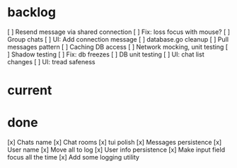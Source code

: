 # backlog
[ ] Resend message via shared connection
[ ] Fix: loss focus with mouse?
[ ] Group chats
[ ] UI: Add connection message
[ ] database.go cleanup
[ ] Pull messages pattern
[ ] Caching DB access
[ ] Network mocking, unit testing
[ ] Shadow testing
[ ] Fix: db freezes
[ ] DB unit testing
[ ] UI: chat list changes
[ ] UI: tread safeness

# current

# done
[x] Chats name
[x] Chat rooms
[x] tui polish
[x] Messages persistence
[x] User name
[x] Move all to log
[x] User info persistence
[x] Make input field focus all the time
[x] Add some logging utility
